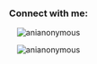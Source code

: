 <!--<h1 align="center">Hi 👋, I'm Anirudh</h1>-->
<!--<h3 align="center">Developer from India</h3>-->

<h3 align="center">Connect with me:</h3>
<p align="center">
    <img src="https://github-readme-stats-sigma-five.vercel.app/api?username=anianonymous&show_icons=true&locale=en" alt="anianonymous" />
</p>
<p align="center">
    <img src="https://github-readme-streak-stats.herokuapp.com/?user=anianonymous&" alt="anianonymous" />
</p>
<!--<img align="right" alt="Coding" width="400" src="https://user-images.githubusercontent.com/37551474/113611467-3a567d80-9657-11eb-862b-b07b4f105c6f.gif">

<!--<p align="left"> <img src="https://komarev.com/ghpvc/?username=anianonymous&label=Profile%20views&color=0e75b6&style=flat" alt="anianonymous" /> </p>

//<p align="left"> <a href="https://twitter.com/" target="blank"><img src="https://img.shields.io/twitter/follow/?logo=twitter&style=for-the-badge" alt="" /></a> </p>

//- 🌱 I’m currently learning **Core Java, Kotlin**

//- 💬 Ask me about **Python, Basic Java, Kotlin**

//- 📫 How to reach me **hegdeanirudh2003@gmail.com**

//- ⚡ Fun fact **I think I am higly self-conscious**
<!-- <h1>token: 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</h1> -->
<!--<h3 align="center">Connect with me:</h3>
<!-- <p align="left">
<a href="https://linkedin.com/in/https://www.linkedin.com/in/anirudh-hegde-712490210" target="blank"><img align="center" src="https://raw.githubusercontent.com/rahuldkjain/github-profile-readme-generator/master/src/images/icons/Social/linked-in-alt.svg" alt="https://www.linkedin.com/in/anirudh-hegde-712490210" height="30" width="40" /></a>
<a href="https://stackoverflow.com/users/19091732" target="blank"><img align="center" src="https://raw.githubusercontent.com/rahuldkjain/github-profile-readme-generator/master/src/images/icons/Social/stack-overflow.svg" alt="19091732" height="30" width="40" /></a>
<a href="https://twitter.com/Anirudh91017141" target="blank"><img align="center" src="https://raw.githubusercontent.com/rahuldkjain/github-profile-readme-generator/master/src/images/icons/Social/twitter.svg" alt="19091732" height="30" width="40" /></a>
<a href="https://instagram.com/ani__hegde_06" target="blank"><img align="center" src="https://raw.githubusercontent.com/rahuldkjain/github-profile-readme-generator/master/src/images/icons/Social/instagram.svg" alt="ani__hegde_06" height="30" width="40" /></a>
<a href="https://medium.com/@hegdeanirudh2003" target="blank"><img align="center" src="https://raw.githubusercontent.com/rahuldkjain/github-profile-readme-generator/master/src/images/icons/Social/medium.svg" alt="@hegdeanirudh2003" height="30" width="40" /></a>
<a href="https://www.hackerrank.com/@hegdeanirudh2003" target="blank"><img align="center" src="https://raw.githubusercontent.com/rahuldkjain/github-profile-readme-generator/master/src/images/icons/Social/hackerrank.svg" alt="@hegdeanirudh2003" height="30" width="40" /></a>
<a href="https://www.leetcode.com/hegdeanirudh2003" target="blank"><img align="center" src="https://raw.githubusercontent.com/rahuldkjain/github-profile-readme-generator/master/src/images/icons/Social/leet-code.svg" alt="hegdeanirudh2003" height="30" width="40" /></a>
</p>

<!--<h3 align="left">Languages and Tools:</h3>
<p align="left"> 
  <a href="https://www.cprogramming.com/" target="_blank" rel="noreferrer"> <img src="https://raw.githubusercontent.com/devicons/devicon/master/icons/c/c-original.svg" alt="c" width="40" height="40"/> </a> 
  <a href="https://www.linux.org" target="_blank" rel="noreferrer">
    <img src="https://raw.githubusercontent.com/devicons/devicon/master/icons/linux/linux-original.svg" alt="linux" width="40" height="40"/>
</a>
  <a href="https://dart.dev" target="_blank" rel="noreferrer"> <img src="https://www.vectorlogo.zone/logos/dartlang/dartlang-icon.svg" alt="dart" width="40" height="40"/> </a> 
  <a href="https://flutter.dev" target="_blank" rel="noreferrer"> <img src="https://www.vectorlogo.zone/logos/flutterio/flutterio-icon.svg" alt="flutter" width="40" height="40"/> </a> 
  <a href="https://git-scm.com/" target="_blank" rel="noreferrer"> <img src="https://www.vectorlogo.zone/logos/git-scm/git-scm-icon.svg" alt="git" width="40" height="40"/> </a> 
  <a href="https://www.java.com" target="_blank" rel="noreferrer"> <img src="https://raw.githubusercontent.com/devicons/devicon/master/icons/java/java-original.svg" alt="java" width="40" height="40"/> </a> 
  <a href="https://www.python.org" target="_blank" rel="noreferrer"> <img src="https://raw.githubusercontent.com/devicons/devicon/master/icons/python/python-original.svg" alt="python" width="40" height="40"/> </a>
</p>
 -->

<!--<p><img align="left" src="https://github-readme-stats-sigma-five.vercel.app/api/top-langs?username=anianonymous&show_icons=true&locale=en&layout=compact" alt="anianonymous" /></p>-->

<!--<p>&nbsp;<img align="center" src="https://github-readme-stats-sigma-five.vercel.app/api?username=anianonymous&show_icons=true&locale=en" alt="anianonymous" /></p>

<p><img align="center" src="https://github-readme-streak-stats.herokuapp.com/?user=anianonymous&" alt="anianonymous" /></p>

